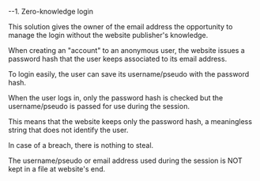 --1. Zero-knowledge login 

This solution gives the owner of the email address the opportunity to manage the login 
without the website publisher's knowledge.

When creating an "account" to an anonymous user, the website issues a password hash 
that the user keeps associated to its email address. 

To login easily, the user can save its username/pseudo with the password hash. 

When the user logs in, only the password hash is checked 
but the username/pseudo is passed for use during the session.

This means that the website keeps only the password hash, 
a meaningless string that does not identify the user. 

In case of a breach, there is nothing to steal. 

The username/pseudo or email address used during the session is NOT kept in a file at website's end.
